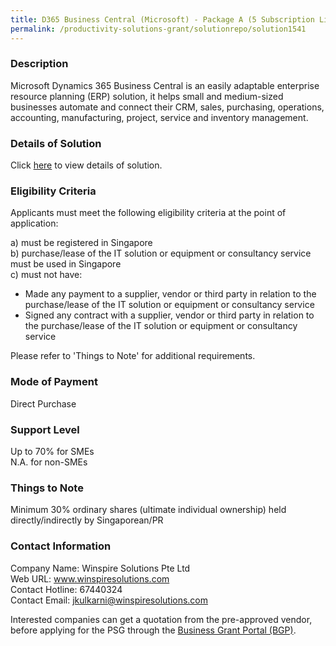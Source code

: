```yaml
---
title: D365 Business Central (Microsoft) - Package A (5 Subscription Licences)
permalink: /productivity-solutions-grant/solutionrepo/solution1541
---
```


### Description

Microsoft Dynamics 365 Business Central is an easily adaptable enterprise resource planning (ERP) solution, it helps small and medium-sized businesses automate and connect their CRM, sales, purchasing, operations, accounting, manufacturing, project, service and inventory management.

### Details of Solution

Click <a href='https://www.gobusiness.gov.sg/images/psg/Desensitised_Winspire_ERP_Annex 3_CR wef_26_August_2021_Part_1.pdf' target='_blank' rel='noopener'>here</a> to view details of solution.

### Eligibility Criteria

Applicants must meet the following eligibility criteria at the point of application:

a) must be registered in Singapore <br>
b) purchase/lease of the IT solution or equipment or consultancy service must be used in Singapore <br>
c) must not have:
- Made any payment to a supplier, vendor or third party in relation to the purchase/lease of the IT solution or equipment or consultancy service
- Signed any contract with a supplier, vendor or third party in relation to the purchase/lease of the IT solution or equipment or consultancy service

Please refer to 'Things to Note' for additional requirements.

### Mode of Payment
Direct Purchase

### Support Level
Up to 70% for SMEs <br>
N.A. for non-SMEs

### Things to Note
Minimum 30% ordinary shares (ultimate individual ownership) held directly/indirectly by Singaporean/PR

### Contact Information
Company Name: Winspire Solutions Pte Ltd<br>Web URL: www.winspiresolutions.com<br>Contact Hotline: 67440324<br>Contact Email: jkulkarni@winspiresolutions.com

Interested companies can get a quotation from the pre-approved vendor, before applying for the PSG through the <a target='_blank' rel='noopener' href='https://www.businessgrants.gov.sg/'>Business Grant Portal (BGP)</a>.
